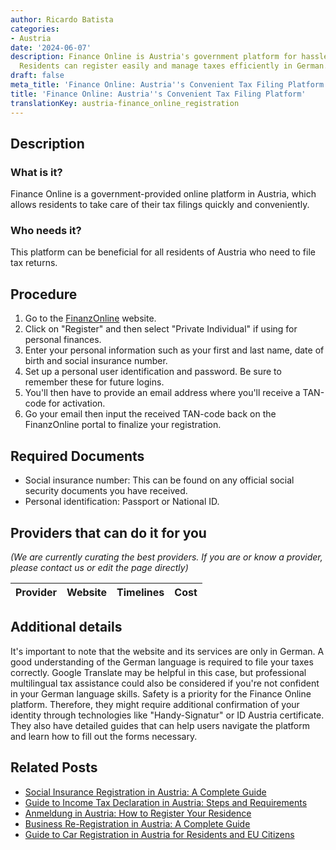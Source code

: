 ```yaml
---
author: Ricardo Batista
categories:
- Austria
date: '2024-06-07'
description: Finance Online is Austria's government platform for hassle-free tax filing.
  Residents can register easily and manage taxes efficiently in German.
draft: false
meta_title: 'Finance Online: Austria''s Convenient Tax Filing Platform'
title: 'Finance Online: Austria''s Convenient Tax Filing Platform'
translationKey: austria-finance_online_registration
---
```


## Description
### What is it?
Finance Online is a government-provided online platform in Austria, which allows residents to take care of their tax filings quickly and conveniently.
### Who needs it?
This platform can be beneficial for all residents of Austria who need to file tax returns.

## Procedure
1. Go to the [FinanzOnline](https://finanzonline.bmf.gv.at/fon/login.do) website.
2. Click on "Register" and then select "Private Individual" if using for personal finances.
3. Enter your personal information such as your first and last name, date of birth and social insurance number.
4. Set up a personal user identification and password. Be sure to remember these for future logins.
5. You'll then have to provide an email address where you'll receive a TAN-code for activation.
6. Go your email then input the received TAN-code back on the FinanzOnline portal to finalize your registration.


## Required Documents
- Social insurance number: This can be found on any official social security documents you have received.
- Personal identification: Passport or National ID.

## Providers that can do it for you

_(We are currently curating the best providers. If you are or know a provider, please contact us or edit the page directly)_

| Provider        |     Website     |     Timelines    |       Cost      |
| :-------------: | :-------------: |  :-------------: | :-------------: |

## Additional details
It's important to note that the website and its services are only in German. A good understanding of the German language is required to file your taxes correctly. Google Translate may be helpful in this case, but professional multilingual tax assistance could also be considered if you're not confident in your German language skills. Safety is a priority for the Finance Online platform. Therefore, they might require additional confirmation of your identity through technologies like "Handy-Signatur" or ID Austria certificate. They also have detailed guides that can help users navigate the platform and learn how to fill out the forms necessary.


## Related Posts

- [Social Insurance Registration in Austria: A Complete Guide](https://tramitit.com/guides/austria/social_insurance_registration/)
- [Guide to Income Tax Declaration in Austria: Steps and Requirements](https://tramitit.com/guides/austria/income_tax_declaration/)
- [Anmeldung in Austria: How to Register Your Residence](https://tramitit.com/guides/austria/registration_information/)
- [Business Re-Registration in Austria: A Complete Guide](https://tramitit.com/guides/austria/business_re-registration/)
- [Guide to Car Registration in Austria for Residents and EU Citizens](https://tramitit.com/guides/austria/car_registration_application/)